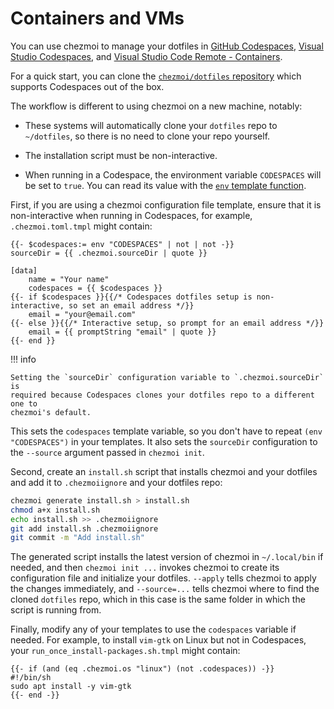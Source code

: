# Containers and VMs

You can use chezmoi to manage your dotfiles in [GitHub
Codespaces](https://docs.github.com/en/github/developing-online-with-codespaces/personalizing-codespaces-for-your-account),
[Visual Studio
Codespaces](https://code.visualstudio.com/docs/remote/codespaces), and [Visual
Studio Code Remote -
Containers](https://code.visualstudio.com/docs/remote/containers#_personalizing-with-dotfile-repositories).

For a quick start, you can clone the [`chezmoi/dotfiles`
repository](https://github.com/chezmoi/dotfiles) which supports Codespaces out
of the box.

The workflow is different to using chezmoi on a new machine, notably:

* These systems will automatically clone your `dotfiles` repo to `~/dotfiles`,
  so there is no need to clone your repo yourself.

* The installation script must be non-interactive.

* When running in a Codespace, the environment variable `CODESPACES` will be
  set to `true`. You can read its value with the [`env` template
  function](http://masterminds.github.io/sprig/os.html).

First, if you are using a chezmoi configuration file template, ensure that it
is non-interactive when running in Codespaces, for example,
`.chezmoi.toml.tmpl` might contain:

```text
{{- $codespaces:= env "CODESPACES" | not | not -}}
sourceDir = {{ .chezmoi.sourceDir | quote }}

[data]
    name = "Your name"
    codespaces = {{ $codespaces }}
{{- if $codespaces }}{{/* Codespaces dotfiles setup is non-interactive, so set an email address */}}
    email = "your@email.com"
{{- else }}{{/* Interactive setup, so prompt for an email address */}}
    email = {{ promptString "email" | quote }}
{{- end }}
```

!!! info

    Setting the `sourceDir` configuration variable to `.chezmoi.sourceDir` is
    required because Codespaces clones your dotfiles repo to a different one to
    chezmoi's default.

This sets the `codespaces` template variable, so you don't have to repeat `(env
"CODESPACES")` in your templates. It also sets the `sourceDir` configuration to
the `--source` argument passed in `chezmoi init`.

Second, create an `install.sh` script that installs chezmoi and your dotfiles
and add it to `.chezmoiignore` and your dotfiles repo:

```sh
chezmoi generate install.sh > install.sh
chmod a+x install.sh
echo install.sh >> .chezmoiignore
git add install.sh .chezmoiignore
git commit -m "Add install.sh"
```

The generated script installs the latest version of chezmoi in `~/.local/bin` if
needed, and then `chezmoi init ...` invokes chezmoi to create its configuration
file and initialize your dotfiles. `--apply` tells chezmoi to apply the changes
immediately, and `--source=...` tells chezmoi where to find the cloned
`dotfiles` repo, which in this case is the same folder in which the script is
running from.

Finally, modify any of your templates to use the `codespaces` variable if
needed. For example, to install `vim-gtk` on Linux but not in Codespaces, your
`run_once_install-packages.sh.tmpl` might contain:

```text
{{- if (and (eq .chezmoi.os "linux") (not .codespaces)) -}}
#!/bin/sh
sudo apt install -y vim-gtk
{{- end -}}
```
